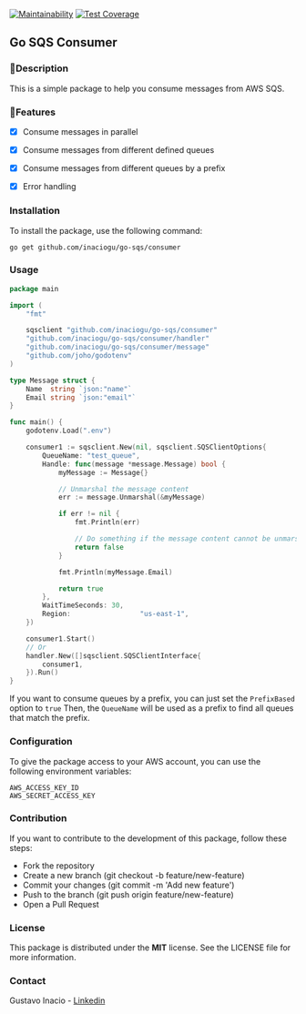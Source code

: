 [![Maintainability](https://api.codeclimate.com/v1/badges/9693cf5c61dc08d04fd5/maintainability)](https://codeclimate.com/github/inaciogu/go-sqs-consumer/maintainability)
[![Test Coverage](https://api.codeclimate.com/v1/badges/9693cf5c61dc08d04fd5/test_coverage)](https://codeclimate.com/github/inaciogu/go-sqs-consumer/test_coverage)

## Go SQS Consumer

### 🌟Description
This is a simple package to help you consume messages from AWS SQS.

### 🚀Features
- [x] Consume messages in parallel
- [x] Consume messages from different defined queues
- [x] Consume messages from different queues by a prefix
- [x] Error handling


### Installation
To install the package, use the following command:

``````shell
go get github.com/inaciogu/go-sqs/consumer
``````

### Usage

``````go
package main

import (
	"fmt"

	sqsclient "github.com/inaciogu/go-sqs/consumer"
	"github.com/inaciogu/go-sqs/consumer/handler"
	"github.com/inaciogu/go-sqs/consumer/message"
	"github.com/joho/godotenv"
)

type Message struct {
	Name  string `json:"name"`
	Email string `json:"email"`
}

func main() {
	godotenv.Load(".env")

	consumer1 := sqsclient.New(nil, sqsclient.SQSClientOptions{
		QueueName: "test_queue",
		Handle: func(message *message.Message) bool {
			myMessage := Message{}

			// Unmarshal the message content
			err := message.Unmarshal(&myMessage)

			if err != nil {
				fmt.Println(err)

				// Do something if the message content cannot be unmarshalled
				return false
			}

			fmt.Println(myMessage.Email)

			return true
		},
		WaitTimeSeconds: 30,
		Region:                 "us-east-1",
	})

	consumer1.Start()
	// Or
	handler.New([]sqsclient.SQSClientInterface{
		consumer1,
	}).Run()
}

``````
If you want to consume queues by a prefix, you can just set the `PrefixBased` option to `true` Then, the `QueueName` will be used as a prefix to find all queues that match the prefix.

### Configuration
To give the package access to your AWS account, you can use the following environment variables:

``````shell
AWS_ACCESS_KEY_ID
AWS_SECRET_ACCESS_KEY
``````

### Contribution
If you want to contribute to the development of this package, follow these steps:

- Fork the repository
- Create a new branch (git checkout -b feature/new-feature)
- Commit your changes (git commit -m 'Add new feature')
- Push to the branch (git push origin feature/new-feature)
- Open a Pull Request

### License
This package is distributed under the **MIT** license. See the LICENSE file for more information.

### Contact
Gustavo Inacio - [Linkedin](https://linkedin.com/in/inaciogu)
